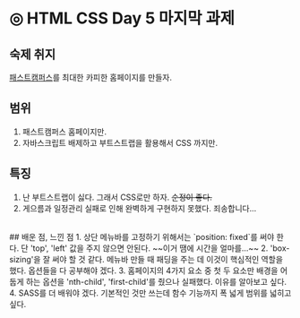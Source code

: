 # ◎ HTML CSS Day 5 마지막 과제

## 숙제 취지
[패스트캠퍼스](http://www.fastcampus.co.kr/)를 최대한 카피한 홈페이지를 만들자.

## 범위
1. 패스트캠퍼스 홈페이지만.
2. 자바스크립트 배제하고 부트스트랩을 활용해서 CSS 까지만.

## 특징
1. 난 부트스트랩이 싫다. 그래서 CSS로만 하자. ~~순정이 좋다.~~
2. 게으름과 일정관리 실패로 인해 완벽하게 구현하지 못했다. 죄송합니다...

<br>
## 배운 점, 느낀 점
1. 상단 메뉴바를 고정하기 위해서는 `position: fixed`를 써야 한다. 단 'top', 'left' 값을 주지 않으면 안된다. ~~이거 땜에 시간을 얼마를...~~
2. 'box-sizing'을 잘 써야 할 것 같다. 메뉴바 만들 때 패딩을 주는 데 이것이 핵심적인 역할을 했다. 옵션들을 다 공부해야 겠다.
3. 홈페이지의 4가지 요소 중 첫 두 요소만 배경을 어둡게 하는 옵션을 'nth-child', 'first-child'를 줬으나 실패했다. 이유를 알아보고 싶다.
4. SASS를 더 배워야 겠다. 기본적인 것만 쓰는데 함수 기능까지 폭 넓게 범위를 넓히고 싶다.
